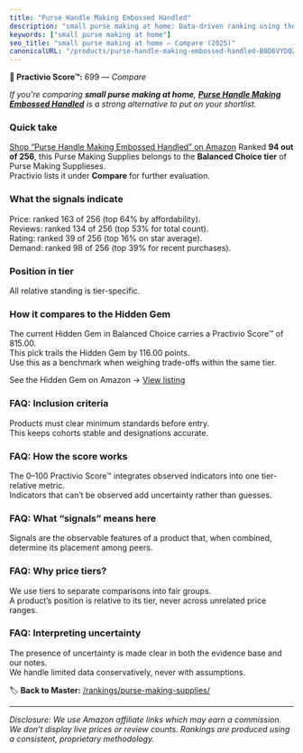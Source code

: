 ```yaml
---
title: "Purse Handle Making Embossed Handled"
description: "small purse making at home: Data-driven ranking using the Practivio Score™. Positioned by quality, value, demand, findability, momentum."
keywords: ["small purse making at home"]
seo_title: "small purse making at home — Compare (2025)"
canonicalURL: "/products/purse-handle-making-embossed-handled-B0D6VYDQZB/"
---
```


**🛒 Practivio Score™:** 699 — _Compare_


*If you're comparing **small purse making at home**, **[Purse Handle Making Embossed Handled](https://www.amazon.com/dp/B0D6VYDQZB?tag=practivio-20)** is a strong alternative to put on your shortlist.*
### Quick take
[Shop “Purse Handle Making Embossed Handled” on Amazon](https://www.amazon.com/dp/B0D6VYDQZB?tag=practivio-20)
Ranked **94 out of 256**, this Purse Making Supplies belongs to the **Balanced Choice tier** of Purse Making Supplieses.  
Practivio lists it under **Compare** for further evaluation.

### What the signals indicate
Price: ranked 163 of 256 (top 64% by affordability).  
Reviews: ranked 134 of 256 (top 53% for total count).  
Rating: ranked 39 of 256 (top 16% on star average).  
Demand: ranked 98 of 256 (top 39% for recent purchases).

### Position in tier
All relative standing is tier-specific.

### How it compares to the Hidden Gem
The current Hidden Gem in Balanced Choice carries a Practivio Score™ of 815.00.  
This pick trails the Hidden Gem by 116.00 points.  
Use this as a benchmark when weighing trade-offs within the same tier.  

See the Hidden Gem on Amazon → [View listing](https://www.amazon.com/dp/B0894S496F?tag=practivio-20)

### FAQ: Inclusion criteria
Products must clear minimum standards before entry.  
This keeps cohorts stable and designations accurate.

### FAQ: How the score works
The 0–100 Practivio Score™ integrates observed indicators into one tier-relative metric.  
Indicators that can’t be observed add uncertainty rather than guesses.

### FAQ: What “signals” means here
Signals are the observable features of a product that, when combined, determine its placement among peers.

### FAQ: Why price tiers?
We use tiers to separate comparisons into fair groups.  
A product’s position is relative to its tier, never across unrelated price ranges.

### FAQ: Interpreting uncertainty
The presence of uncertainty is made clear in both the evidence base and our notes.  
We handle limited data conservatively, never with assumptions.

<!-- Missing template for Compare/CompareWithinPriceClass -->


🏷️ **Back to Master:** [/rankings/purse-making-supplies/](/rankings/purse-making-supplies/)

---
_Disclosure: We use Amazon affiliate links which may earn a commission. We don’t display live prices or review counts. Rankings are produced using a consistent, proprietary methodology._
